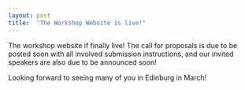 ```yaml
---
layout: post
title:  "The Workshop Website is live!"
---
```


The workshop website if finally live! The call for proposals is due to be posted soon with all involved submission instructions, and our invited speakers are also due to be announced soon!

Looking forward to seeing many of you in Edinburg in March!
